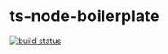 # ts-node-boilerplate

[![build status][travis-image]][travis-url]

[travis-image]: https://travis-ci.com/lamhieu-vk/ts-node-boilerplate.svg?branch=master
[travis-url]: https://travis-ci.com/lamhieu-vk/ts-node-boilerplate
